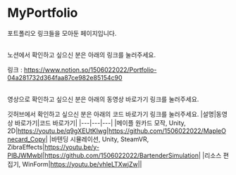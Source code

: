 # MyPortfolio
포트폴리오 링크들을 모아둔 페이지입니다.



##
노션에서 확인하고 싶으신 분은 아래의 링크를 눌러주세요.

링크 : <https://www.notion.so/1506022022/Portfolio-04a281732d364faa87ce982e85154c90>

##
영상으로 확인하고 싶으신 분은 아래의 동영상 바로가기 링크를 눌러주세요.

깃허브에서 확인하고 싶으신 분은 아래의 코드 바로가기 링크를 눌러주세요.
|설명|동영상 바로가기|코드 바로가기|
|---|---|---|
|메이플 원카드 모작, Unity, 2D|<https://youtu.be/q9gXEUtKlwg>|<https://github.com/1506022022/MapleOnecard_Copy>|
|바텐딩 시뮬레이션, Unity, SteamVR, ZibraEffects|<https://youtu.be/y-PIBJWMwbI>|<https://github.com/1506022022/BartenderSimulation>|
|리소스 편집기, WinForm|<https://youtu.be/vhleLTXwjZw>||
